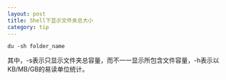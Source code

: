 ```yaml
---
layout: post
title: Shell下显示文件夹总大小
category: tip
---
```


    du -sh folder_name

其中，-s表示只显示文件夹总容量，而不一一显示所包含文件容量，-h表示以KB/MB/GB的易读单位统计。